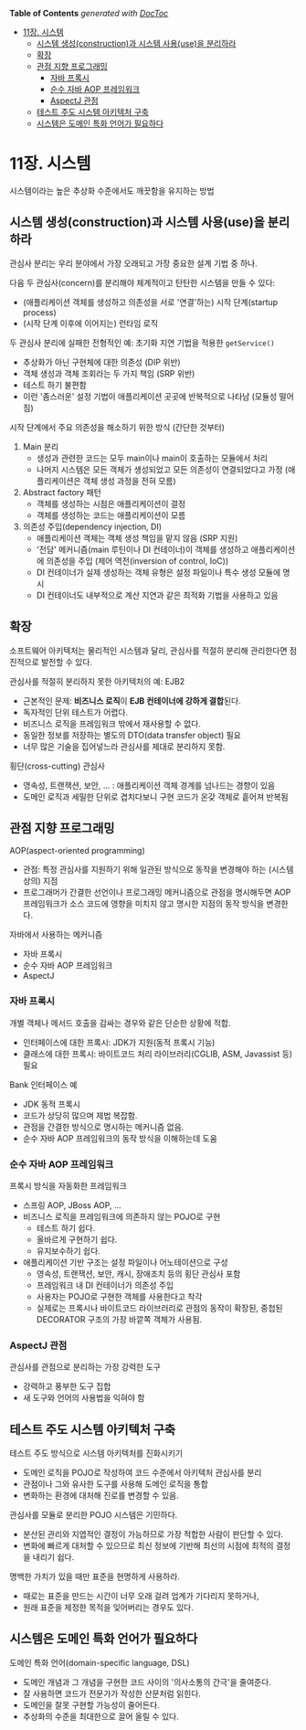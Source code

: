 <!-- START doctoc generated TOC please keep comment here to allow auto update -->
<!-- DON'T EDIT THIS SECTION, INSTEAD RE-RUN doctoc TO UPDATE -->
**Table of Contents**  *generated with [DocToc](https://github.com/thlorenz/doctoc)*

- [11장. 시스템](#11%EC%9E%A5-%EC%8B%9C%EC%8A%A4%ED%85%9C)
  - [시스템 생성(construction)과 시스템 사용(use)을 분리하라](#%EC%8B%9C%EC%8A%A4%ED%85%9C-%EC%83%9D%EC%84%B1construction%EA%B3%BC-%EC%8B%9C%EC%8A%A4%ED%85%9C-%EC%82%AC%EC%9A%A9use%EC%9D%84-%EB%B6%84%EB%A6%AC%ED%95%98%EB%9D%BC)
  - [확장](#%ED%99%95%EC%9E%A5)
  - [관점 지향 프로그래밍](#%EA%B4%80%EC%A0%90-%EC%A7%80%ED%96%A5-%ED%94%84%EB%A1%9C%EA%B7%B8%EB%9E%98%EB%B0%8D)
    - [자바 프록시](#%EC%9E%90%EB%B0%94-%ED%94%84%EB%A1%9D%EC%8B%9C)
    - [순수 자바 AOP 프레임워크](#%EC%88%9C%EC%88%98-%EC%9E%90%EB%B0%94-aop-%ED%94%84%EB%A0%88%EC%9E%84%EC%9B%8C%ED%81%AC)
    - [AspectJ 관점](#aspectj-%EA%B4%80%EC%A0%90)
  - [테스트 주도 시스템 아키텍처 구축](#%ED%85%8C%EC%8A%A4%ED%8A%B8-%EC%A3%BC%EB%8F%84-%EC%8B%9C%EC%8A%A4%ED%85%9C-%EC%95%84%ED%82%A4%ED%85%8D%EC%B2%98-%EA%B5%AC%EC%B6%95)
  - [시스템은 도메인 특화 언어가 필요하다](#%EC%8B%9C%EC%8A%A4%ED%85%9C%EC%9D%80-%EB%8F%84%EB%A9%94%EC%9D%B8-%ED%8A%B9%ED%99%94-%EC%96%B8%EC%96%B4%EA%B0%80-%ED%95%84%EC%9A%94%ED%95%98%EB%8B%A4)

<!-- END doctoc generated TOC please keep comment here to allow auto update -->

# 11장. 시스템

시스템이라는 높은 추상화 수준에서도 깨끗함을 유지하는 방법

## 시스템 생성(construction)과 시스템 사용(use)을 분리하라

관심사 분리는 우리 분야에서 가장 오래되고 가장 중요한 설계 기법 중 하나.

다음 두 관심사(concern)를 분리해야 체계적이고 탄탄한 시스템을 만들 수 있다:

- (애플리케이션 객체를 생성하고 의존성을 서로 '연결'하는) 시작 단계(startup process)
- (시작 단계 이후에 이어지는) 런타임 로직

두 관심사 분리에 실패한 전형적인 예: 초기화 지연 기법을 적용한 `getService()`

- 추상화가 아닌 구현체에 대한 의존성 (DIP 위반)
- 객체 생성과 객체 조회라는 두 가지 책임 (SRP 위반)
- 테스트 하기 불편함
- 이런 '좀스러운' 설정 기법이 애플리케이션 곳곳에 반복적으로 나타남 (모듈성 떨어짐)

시작 단계에서 주요 의존성을 해소하기 위한 방식 (간단한 것부터)

1. Main 분리
    - 생성과 관련한 코드는 모두 main이나 main이 호출하는 모듈에서 처리
    - 나머지 시스템은 모든 객체가 생성되었고 모든 의존성이 연결되었다고 가정 (애플리케이션은 객체 생성 과정을 전혀 모름)
1. Abstract factory 패턴
    - 객체를 생성하는 시점은 애플리케이션이 결정
    - 객체를 생성하는 코드는 애플리케이션이 모름
1. 의존성 주입(dependency injection, DI)
    - 애플리케이션 객체는 객체 생성 책임을 맡지 않음 (SRP 지원)
    - '전담' 메커니즘(main 루틴이나 DI 컨테이너)이 객체를 생성하고 애플리케이션에 의존성을 주입 (제어 역전(inversion of control, IoC))
    - DI 컨테이너가 실제 생성하는 객체 유형은 설정 파일이나 특수 생성 모듈에 명시
    - DI 컨테이너도 내부적으로 계산 지연과 같은 최적화 기법을 사용하고 있음

## 확장

소프트웨어 아키텍처는 물리적인 시스템과 달리, 관심사를 적절히 분리해 관리한다면 점진적으로 발전할 수 있다.

관심사를 적절히 분리하지 못한 아키텍처의 예: EJB2

- 근본적인 문제: **비즈니스 로직**이 **EJB 컨테이너에 강하게 결합**된다.
- 독자적인 단위 테스트가 어렵다.
- 비즈니스 로직을 프레임워크 밖에서 재사용할 수 없다.
- 동일한 정보를 저장하는 별도의 DTO(data transfer object) 필요
- 너무 많은 기술을 집어넣느라 관심사를 제대로 분리하지 못함.

횡단(cross-cutting) 관심사

- 영속성, 트랜잭션, 보안, ... : 애플리케이션 객체 경계를 넘나드는 경향이 있음
- 도메인 로직과 세밀한 단위로 겹치다보니 구현 코드가 온갖 객체로 흩어져 반복됨

## 관점 지향 프로그래밍

AOP(aspect-oriented programming)

- 관점: 특정 관심사를 지원하기 위해 일관된 방식으로 동작을 변경해야 하는 (시스템 상의) 지점
- 프로그래머가 간결한 선언이나 프로그래밍 메커니즘으로 관점을 명시해두면 AOP 프레임워크가 소스 코드에 영향을 미치지 않고 명시한 지점의 동작 방식을 변경한다.

자바에서 사용하는 메커니즘

- 자바 프록시
- 순수 자바 AOP 프레임워크
- AspectJ

### 자바 프록시

개별 객체나 메서드 호출을 감싸는 경우와 같은 단순한 상황에 적합.

- 인터페이스에 대한 프록시: JDK가 지원(동적 프록시 기능)
- 클래스에 대한 프록시: 바이트코드 처리 라이브러리(CGLIB, ASM, Javassist 등) 필요

Bank 인터페이스 예

- JDK 동적 프록시
- 코드가 상당히 많으며 제법 복잡함.
- 관점을 간결한 방식으로 명시하는 메커니즘 없음.
- 순수 자바 AOP 프레임워크의 동작 방식을 이해하는데 도움

### 순수 자바 AOP 프레임워크

프록시 방식을 자동화한 프레임워크

- 스프링 AOP, JBoss AOP, ...
- 비즈니스 로직을 프레임워크에 의존하지 않는 POJO로 구현
    - 테스트 하기 쉽다.
    - 올바르게 구현하기 쉽다.
    - 유지보수하기 쉽다.
- 애플리케이션 기반 구조는 설정 파일이나 어노테이션으로 구성
    - 영속성, 트랜잭션, 보안, 캐시, 장애조치 등의 횡단 관심사 포함
    - 프레임워크 내 DI 컨테이너가 의존성 주입
    - 사용자는 POJO로 구현한 객체를 사용한다고 착각
    - 실제로는 프록시나 바이트코드 라이브러리로 관점의 동작이 확장된, 중첩된 DECORATOR 구조의 가장 바깥쪽 객체가 사용됨.

### AspectJ 관점

관심사를 관점으로 분리하는 가장 강력한 도구

- 강력하고 풍부한 도구 집합
- 새 도구와 언어의 사용법을 익혀야 함

## 테스트 주도 시스템 아키텍처 구축

테스트 주도 방식으로 시스템 아키텍처를 진화시키기

- 도메인 로직을 POJO로 작성하여 코드 수준에서 아키텍처 관심사를 분리
- 관점이나 그와 유사한 도구를 사용해 도메인 로직을 통합
- 변화하는 환경에 대처해 진로를 변경할 수 있음.

관심사를 모듈로 분리한 POJO 시스템은 기민하다.

- 분산된 관리와 지엽적인 결정이 가능하므로 가장 적합한 사람이 판단할 수 있다.
- 변화에 빠르게 대처할 수 있으므로 최신 정보에 기반해 최선의 시점에 최적의 결정을 내리기 쉽다.

명백한 가치가 있을 때만 표준을 현명하게 사용하라.

- 때로는 표준을 만드는 시간이 너무 오래 걸려 업계가 기다리지 못하거나,
- 원래 표준을 제정한 목적을 잊어버리는 경우도 있다.

## 시스템은 도메인 특화 언어가 필요하다

도메인 특화 언어(domain-specific language, DSL)

- 도메인 개념과 그 개념을 구현한 코드 사이의 '의사소통의 간극'을 줄여준다.
- 잘 사용하면 코드가 전문가가 작성한 산문처럼 읽힌다.
- 도메인을 잘못 구현할 가능성이 줄어든다.
- 추상화의 수준을 최대한으로 끌어 올릴 수 있다.
